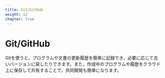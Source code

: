 ```yaml
---
title: Git/GitHub
weight: 12
chapter: true
---
```


# Git/GitHub

Gitを使うと，プログラムや文書の更新履歴を簡単に記録でき，必要に応じて古いバージョンに戻したりできます。また，作成中のプログラムや履歴をクラウド上に保存して共有することで，共同開発も簡単になります。
